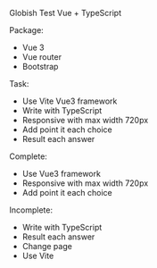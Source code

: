 Globish Test Vue + TypeScript

Package:
- Vue 3
- Vue router
- Bootstrap 

Task:
- Use Vite Vue3 framework
- Write with TypeScript
- Responsive with max width 720px
- Add point it each choice
- Result each answer

Complete:
- Use Vue3 framework
- Responsive with max width 720px
- Add point it each choice

Incomplete:
- Write with TypeScript
- Result each answer
- Change page
- Use Vite